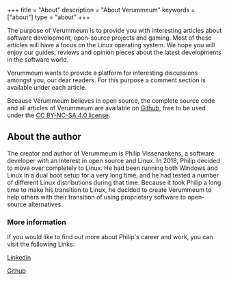 +++
title = "About"
description = "About Verummeum"
keywords = ["about"]
type = "about"
+++


The purpose of Verummeum is to provide you with interesting articles about software development, open-source projects and gaming. Most of these articles will have a focus on the Linux operating system. We hope you will enjoy our guides, reviews and opinion pieces about the latest developments in the software world. 

Verummeum wants to provide a platform for interesting discussions amongst you, our dear readers. For this purpose a comment section is available under each article. 

Because Verummeum believes in open source, the complete source code and all articles of Verummeum are available on [Github](https://github.com/PhilipVis/Verummeum), free to be used under the [CC BY-NC-SA 4.0 license](https://creativecommons.org/licenses/by-nc-sa/4.0/).

## About the author

The creator and author of Verummeum is Philip Vissenaekens, a software developer with an interest in open source and Linux. In 2018, Philip decided to move over completely to Linux. He had been running both Windows and Linux in a dual boot setup for a very long time, and he had tested a number of different Linux distributions during that time. Because it took Philip a long time to make his transition to Linux, he decided to create Verummeum to help others with their transition of using proprietary software to open-source alternatives. 

### More information

If you would like to find out more about Philip's career and work, you can visit the following Links:

[Linkedin](https://www.linkedIn.com/in/philipvissenaekens)

[Github](https://github.com/PhilipVis)